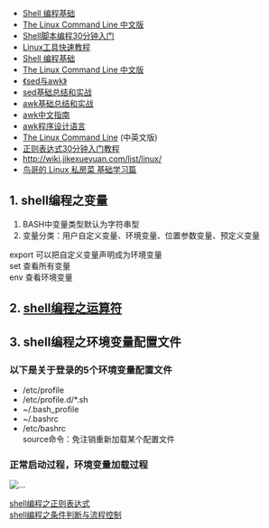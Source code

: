 * [Shell 编程基础](http://wiki.ubuntu.org.cn/Shell%E7%BC%96%E7%A8%8B%E5%9F%BA%E7%A1%80)
* [The Linux Command Line 中文版](http://billie66.github.io/TLCL/book/zh)
* [Shell脚本编程30分钟入门](shell_tutorial.md)  
* [Linux工具快速教程](https://github.com/me115/linuxtools_rst)  
* [Shell 编程基础](http://wiki.ubuntu.org.cn/Shell%E7%BC%96%E7%A8%8B%E5%9F%BA%E7%A1%80)  
* [The Linux Command Line 中文版](http://billie66.github.io/TLCL/book/zh)  
* [《sed与awk》](http://book.douban.com/subject/1236944/)
* [sed基础总结和实战](http://beginman.cn/sed/2015/12/13/sed/)  
* [awk基础总结和实战](http://beginman.cn/awk/2015/12/13/awk/)  
* [awk中文指南](http://awk.readthedocs.org/en/latest/index.html)
* [awk程序设计语言](https://github.com/wuzhouhui/awk)
* [The Linux Command Line](http://billie66.github.io/TLCL/index.html) (中英文版)
* [正则表达式30分钟入门教程](http://deerchao.net/tutorials/regex/regex.htm)
* <http://wiki.jikexueyuan.com/list/linux/>
* [鸟哥的 Linux 私房菜 基础学习篇](http://vbird.dic.ksu.edu.tw/linux_basic/linux_basic.php)

## 1. shell编程之变量
1. BASH中变量类型默认为字符串型  
2. 变量分类：用户自定义变量、环境变量、位置参数变量、预定义变量  

export 可以把自定义变量声明成为环境变量  
set 查看所有变量   
env 查看环境变量  
## 2. [shell编程之运算符](http://www.imooc.com/view/355)    

## 3. shell编程之环境变量配置文件   
### 以下是关于登录的5个环境变量配置文件  
+ /etc/profile  
+ /etc/profile.d/*.sh  
+ ~/.bash_profile  
+ ~/.bashrc  
+ /etc/bashrc  
source命令：免注销重新加载某个配置文件  
### 正常启动过程，环境变量加载过程
![...](http://img.mukewang.com/55d6923000015a5112800720.jpg)

[shell编程之正则表达式](http://www.imooc.com/view/378)      
[shell编程之条件判断与流程控制](http://www.imooc.com/view/408)   